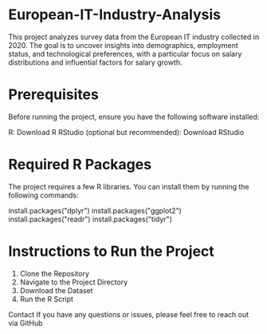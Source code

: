 # European-IT-Industry-Analysis
This project analyzes survey data from the European IT industry collected in 2020. The goal is to uncover insights into demographics, employment status, and technological preferences, with a particular focus on salary distributions and influential factors for salary growth.

# Prerequisites
Before running the project, ensure you have the following software installed:

R: Download R
RStudio (optional but recommended): Download RStudio

# Required R Packages
The project requires a few R libraries. You can install them by running the following commands:

install.packages("dplyr")
install.packages("ggplot2")
install.packages("readr")
install.packages("tidyr")

# Instructions to Run the Project
1. Clone the Repository
2. Navigate to the Project Directory
3. Download the Dataset
4. Run the R Script

Contact
If you have any questions or issues, please feel free to reach out via GitHub



